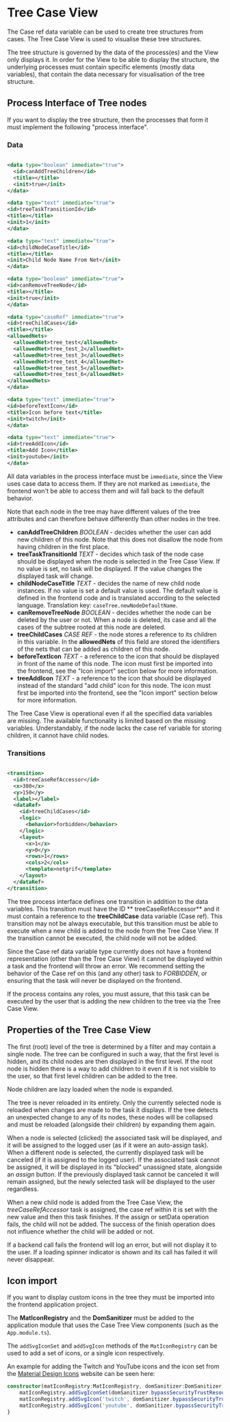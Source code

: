 # Tree Case View

The Case ref data variable can be used to create tree structures from cases. The Tree Case View is used to visualise
these tree structures.

The tree structure is governed by the data of the process(es) and the View only displays it. In order for the View to be
able to display the structure, the underlying processes must contain specific elements (mostly data variables), that
contain the data necessary for visualisation of the tree structure.

## Process Interface of Tree nodes

If you want to display the tree structure, then the processes that form it must implement the following "process
interface".

### Data

```xml

<data type="boolean" immediate="true">
  <id>canAddTreeChildren</id>
  <title></title>
  <init>true</init>
</data>

<data type="text" immediate="true">
<id>treeTaskTransitionId</id>
<title></title>
<init>1</init>
</data>

<data type="text" immediate="true">
<id>childNodeCaseTitle</id>
<title></title>
<init>Child Node Name From Net</init>
</data>

<data type="boolean" immediate="true">
<id>canRemoveTreeNode</id>
<title></title>
<init>true</init>
</data>

<data type="caseRef" immediate="true">
<id>treeChildCases</id>
<title></title>
<allowedNets>
  <allowedNet>tree_test</allowedNet>
  <allowedNet>tree_test_2</allowedNet>
  <allowedNet>tree_test_3</allowedNet>
  <allowedNet>tree_test_4</allowedNet>
  <allowedNet>tree_test_5</allowedNet>
  <allowedNet>tree_test_6</allowedNet>
</allowedNets>
</data>

<data type="text" immediate="true">
<id>beforeTextIcon</id>
<title>Icon before text</title>
<init>twitch</init>
</data>

<data type="text" immediate="true">
<id>treeAddIcon</id>
<title>Add Icon</title>
<init>youtube</init>
</data>
```

All data variables in the process interface must be `immediate`, since the View uses case data to access them. If they
are not marked as `immediate`, the frontend won't be able to access them and will fall back to the default behavior.

Note that each node in the tree may have different values of the tree attributes and can therefore behave differently
than other nodes in the tree.

* **canAddTreeChildren** _BOOLEAN_ - decides whether the user can add new children of this node. Note that this does not
  disallow the node from having children in the first place.
* **treeTaskTransitionId** _TEXT_ - decides which task of the node case should be displayed when the node is selected in
  the Tree Case View. If no value is set, no task will be displayed. If the value changes the displayed task will
  change.
* **childNodeCaseTitle** _TEXT_ - decides the name of new child node instances. If no value is set a default value is
  used. The default value is defined in the frontend code and is translated according to the selected language.
  Translation key: `caseTree.newNodeDefaultName`.
* **canRemoveTreeNode** _BOOLEAN_ - decides whether the node can be deleted by the user or not. When a node is deleted,
  its case and all the cases of the subtree rooted at this node are deleted.
* **treeChildCases** _CASE REF_ - the node stores a reference to its children in this variable. In the **allowedNets**
  of this field are stored the identifiers of the nets that can be added as children of this node.
* **beforeTextIcon** _TEXT_ - a reference to the icon that should be displayed in front of the name of this node. The
  icon must first be imported into the frontend, see the "Icon import" section below for more information.
* **treeAddIcon** _TEXT_ - a reference to the icon that should be displayed instead of the standard "add child" icon for
  this node. The icon must first be imported into the frontend, see the "Icon import" section below for more
  information.

The Tree Case View is operational even if all the specified data variables are missing. The available functionality is
limited based on the missing variables. Understandably, if the node lacks the case ref variable for storing children, it
cannot have child nodes.

### Transitions

```xml

<transition>
  <id>treeCaseRefAccessor</id>
  <x>300</x>
  <y>150</y>
  <label></label>
  <dataRef>
    <id>treeChildCases</id>
    <logic>
      <behavior>forbidden</behavior>
    </logic>
    <layout>
      <x>1</x>
      <y>0</y>
      <rows>1</rows>
      <cols>2</cols>
      <template>netgrif</template>
    </layout>
  </dataRef>
</transition>
```

The tree process interface defines one transition in addition to the data variables. This transition must have the ID **
treeCaseRefAccessor** and it must contain a reference to the **treeChildCase** data variable (Case ref). This transition
may not be always executable, but this transition must be able to execute when a new child is added to the node from the
Tree Case View. If the transition cannot be executed, the child node will not be added.

Since the Case ref data variable type currently does not have a frontend representation (other than the Tree Case View)
it cannot be displayed within a task and the frontend will throw an error. We recommend setting the behavior of the Case
ref on this (and any other) task to _FORBIDDEN_, or ensuring that the task will never be displayed on the frontend.

If the process contains any roles, you must assure, that this task can be executed by the user that is adding the new
children to the tree via the Tree Case View.

## Properties of the Tree Case View

The first (root) level of the tree is determined by a filter and may contain a single node. The tree can be configured
in such a way, that the first level is hidden, and its child nodes are then displayed in the first level. If the root
node is hidden there is a way to add children to it even if it is not visible to the user, so that first level children
can be added to the tree.

Node children are lazy loaded when the node is expanded.

The tree is never reloaded in its entirety. Only the currently selected node is reloaded when changes are made to the
task it displays. If the tree detects an unexpected change to any of its nodes, these nodes will be collapsed and must
be reloaded (alongside their children) by expanding them again.

When a node is selected (clicked) the associated task will be displayed, and it will be assigned to the logged user (as
if it were an auto-assign task). When a different node is selected, the currently displayed task will be canceled (if it
is assigned to the logged user). If the associated task cannot be assigned, it will be displayed in its "blocked"
unassigned state, alongside an _assign_ button. If the previously displayed task cannot be canceled it will remain
assigned, but the newly selected task will be displayed to the user regardless.

When a new child node is added from the Tree Case View, the _treeCaseRefAccessor_ task is assigned, the case ref within
it is set with the new value and then this task finishes. If the assign or setData operation fails, the child will not
be added. The success of the finish operation does not influence whether the child will be added or not.

If a backend call fails the frontend will log an error, but will not display it to the user. If a loading spinner
indicator is shown and its call has failed it will never disappear.

## Icon import

If you want to display custom icons in the tree they must be imported into the frontend application project.

The **MatIconRegistry** and the **DomSanitizer** must be added to the application module that uses the Case Tree View
components (such as the `App.module.ts`).

The `addSvgIconSet` and `addSvgIcon` methods of the `MatIconRegistry` can be used to add a set of icons, or a single
icon respectively.

An example for adding the Twitch and YouTube icons and the icon set from
the [Material Design Icons](https://materialdesignicons.com/) website can be seen here:

```typescript
constructor(matIconRegistry:MatIconRegistry, domSanitizer:DomSanitizer) {
    matIconRegistry.addSvgIconSet(domSanitizer.bypassSecurityTrustResourceUrl('./assets/mdi.svg'));
    matIconRegistry.addSvgIcon('twitch', domSanitizer.bypassSecurityTrustResourceUrl(`../../assets/twitch.svg`));
    matIconRegistry.addSvgIcon('youtube', domSanitizer.bypassSecurityTrustResourceUrl(`../../assets/youtube.svg`));
}
```